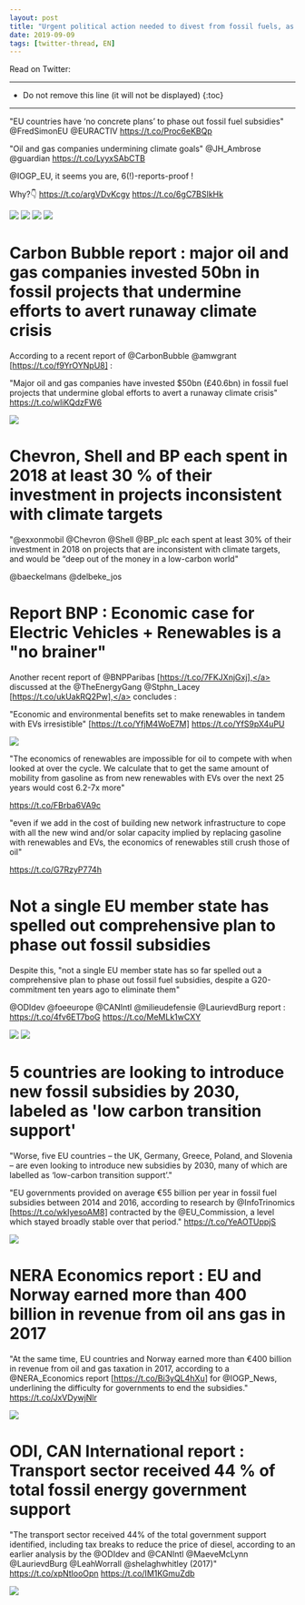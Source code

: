 ```yaml
---
layout: post
title: "Urgent political action needed to divest from fossil fuels, as oil and gas companies undermine climate goals"
date: 2019-09-09
tags: [twitter-thread, EN]
---
```


Read on Twitter: <a href="http://bit.ly/2LBTLAi" target="_blank"><i class="fab fa-twitter-square fa-1x" title="twitter-thread"></i></a> 

-----
* Do not remove this line (it will not be displayed)
{:toc}
-----

"EU countries have ‘no concrete plans’ to phase out fossil fuel subsidies" <span class="tweet-mention">@FredSimonEU</span> <span class="tweet-mention">@EURACTIV</span> <a class="tweet-lnk" href="https://t.co/Proc6eKBQp" target="_blank">https://t.co/Proc6eKBQp</a>

"Oil and gas companies undermining climate goals" <span class="tweet-mention">@JH_Ambrose</span> <span class="tweet-mention">@guardian</span> <a class="tweet-lnk" href="https://t.co/LyyxSAbCTB" target="_blank">https://t.co/LyyxSAbCTB</a>

<span class="tweet-mention">@IOGP_EU</span>, it seems you are, 6(!)-reports-proof ! 

Why?👇 <a class="tweet-lnk" href="https://t.co/argVDvKcgy" target="_blank">https://t.co/argVDvKcgy</a> <a class="tweet-lnk" href="https://t.co/6gC7BSIkHk" target="_blank">https://t.co/6gC7BSIkHk</a>

<img class='twimg' style='max-width: 60%' src='http://pbs.twimg.com/media/EEBuLpWW4AgkZXa.jpg'/>


<img class='twimg' style='max-width: 60%' src='http://pbs.twimg.com/media/EEBuLpSXsAY342H.jpg'/>


<img class='twimg' style='max-width: 60%' src='http://pbs.twimg.com/media/EEBuLpbXoAIDLlB.jpg'/>


<img class='twimg' style='max-width: 60%' src='http://pbs.twimg.com/media/EEBuLpYWwAA2udQ.jpg'/>

# Carbon Bubble report : major oil and gas companies invested 50bn in fossil projects that undermine efforts to avert runaway climate crisis

According to a recent report of <span class="tweet-mention">@CarbonBubble</span> <span class="tweet-mention">@amwgrant</span> [<a class="tweet-lnk" href="https://t.co/f9YrOYNpU8]" target="_blank">https://t.co/f9YrOYNpU8]</a> :

"Major oil and gas companies have invested $50bn (£40.6bn) in fossil fuel projects that undermine global efforts to avert a runaway climate crisis" <a class="tweet-lnk" href="https://t.co/wliKQdzFW6" target="_blank">https://t.co/wliKQdzFW6</a>

<img class='twimg' style='max-width: 60%' src='http://pbs.twimg.com/media/EEBuMTSWwAIiOQN.jpg'/>

# Chevron, Shell and BP each spent in 2018 at least 30 % of their investment in projects inconsistent with climate targets
"<span class="tweet-mention">@exxonmobil</span> <span class="tweet-mention">@Chevron</span> <span class="tweet-mention">@Shell</span> <span class="tweet-mention">@BP_plc</span> each spent at least 30% of their investment in 2018 on projects that are inconsistent with climate targets, and would be “deep out of the money in a low-carbon world"

<span class="tweet-mention">@baeckelmans</span> <span class="tweet-mention">@delbeke_jos</span>

# Report BNP : Economic case for Electric Vehicles + Renewables is a "no brainer"

Another recent report of <span class="tweet-mention">@BNPParibas</span> [<a class="tweet-lnk" href="https://t.co/7FKJXnjGxj]," target="_blank">https://t.co/7FKJXnjGxj],</a> discussed at the <span class="tweet-mention">@TheEnergyGang</span> <span class="tweet-mention">@Stphn_Lacey</span> [<a class="tweet-lnk" href="https://t.co/ukUakRQ2Pw]," target="_blank">https://t.co/ukUakRQ2Pw],</a> concludes :

"Economic and environmental benefits set to make renewables in tandem with EVs irresistible" [<a class="tweet-lnk" href="https://t.co/YfjM4WoE7M]" target="_blank">https://t.co/YfjM4WoE7M]</a> <a class="tweet-lnk" href="https://t.co/YfS9pX4uPU" target="_blank">https://t.co/YfS9pX4uPU</a>

<img class='twimg' style='max-width: 60%' src='http://pbs.twimg.com/media/EEBuNBYXUAA67Fe.jpg'/>

"The economics of renewables are impossible for oil to compete with when looked at over the cycle. We calculate that to get the same amount of mobility from gasoline as from new renewables with EVs over the next 25 years would cost 6.2-7x more" 

<a class="tweet-lnk" href="https://t.co/FBrba6VA9c" target="_blank">https://t.co/FBrba6VA9c</a>

"even if we add in the cost of building new network infrastructure to cope with all the new wind and/or solar capacity  implied  by  replacing  gasoline  with  renewables  and  EVs,  the  economics  of  renewables  still  crush those of oil" 

<a class="tweet-lnk" href="https://t.co/G7RzyP774h" target="_blank">https://t.co/G7RzyP774h</a>

# Not a single EU member state has spelled out comprehensive plan to phase out fossil subsidies

Despite this, "not a single EU member state has so far spelled out a comprehensive plan to phase out fossil fuel subsidies, despite a G20-commitment ten years ago to eliminate them"

<span class="tweet-mention">@ODIdev</span> <span class="tweet-mention">@foeeurope</span> <span class="tweet-mention">@CANIntl</span> <span class="tweet-mention">@milieudefensie</span> <span class="tweet-mention">@LaurievdBurg</span>  report : <a class="tweet-lnk" href="https://t.co/4fv6ET7boG" target="_blank">https://t.co/4fv6ET7boG</a> <a class="tweet-lnk" href="https://t.co/MeMLk1wCXY" target="_blank">https://t.co/MeMLk1wCXY</a>

<img class='twimg' style='max-width: 60%' src='http://pbs.twimg.com/media/EEBuNwLXoAA_kO1.jpg'/>


<img class='twimg' style='max-width: 60%' src='http://pbs.twimg.com/media/EEBuNwXXUAAO8SC.jpg'/>

# 5 countries are looking to introduce new fossil subsidies by 2030, labeled as 'low carbon transition support'

"Worse, five EU countries – the UK, Germany, Greece, Poland, and Slovenia – are even looking to introduce new subsidies by 2030, many of which are labelled as ‘low-carbon transition support’."

"EU governments provided on average €55 billion per year in fossil fuel subsidies between 2014 and 2016, according to research by <span class="tweet-mention">@InfoTrinomics</span> [<a class="tweet-lnk" href="https://t.co/wkIyesoAM8]" target="_blank">https://t.co/wkIyesoAM8]</a> contracted by the <span class="tweet-mention">@EU_Commission</span>, a level which stayed broadly stable over that period." <a class="tweet-lnk" href="https://t.co/YeAOTUppjS" target="_blank">https://t.co/YeAOTUppjS</a>

<img class='twimg' style='max-width: 60%' src='http://pbs.twimg.com/media/EEBuOZKWwAEXQvF.jpg'/>

# NERA Economics report : EU and Norway earned more than 400 billion in revenue from oil ans gas in 2017
"At the same time, EU countries and Norway earned more than €400 billion in revenue from oil and gas taxation in 2017, according to a <span class="tweet-mention">@NERA_Economics</span> report [<a class="tweet-lnk" href="https://t.co/Bi3yQL4hXu]" target="_blank">https://t.co/Bi3yQL4hXu]</a> for <span class="tweet-mention">@IOGP_News</span>, underlining the difficulty for governments to end the subsidies." <a class="tweet-lnk" href="https://t.co/JxVDywjNlr" target="_blank">https://t.co/JxVDywjNlr</a>

<img class='twimg' style='max-width: 60%' src='http://pbs.twimg.com/media/EEBuO4DWwAAtVoE.jpg'/>

# ODI, CAN International report : Transport sector received 44 % of total fossil energy government support 
"The transport sector received 44% of the total government support identified, including tax breaks to reduce the price of diesel, according to an earlier analysis by the <span class="tweet-mention">@ODIdev</span> and <span class="tweet-mention">@CANIntl</span> <span class="tweet-mention">@MaeveMcLynn</span> <span class="tweet-mention">@LaurievdBurg</span> <span class="tweet-mention">@LeahWorrall</span> <span class="tweet-mention">@shelaghwhitley</span> (2017)" <a class="tweet-lnk" href="https://t.co/xpNtlooOpn" target="_blank">https://t.co/xpNtlooOpn</a> <a class="tweet-lnk" href="https://t.co/IM1KGmuZdb" target="_blank">https://t.co/IM1KGmuZdb</a>

<img class='twimg' style='max-width: 60%' src='http://pbs.twimg.com/media/EEBuPcUXYAE4Lgw.jpg'/>